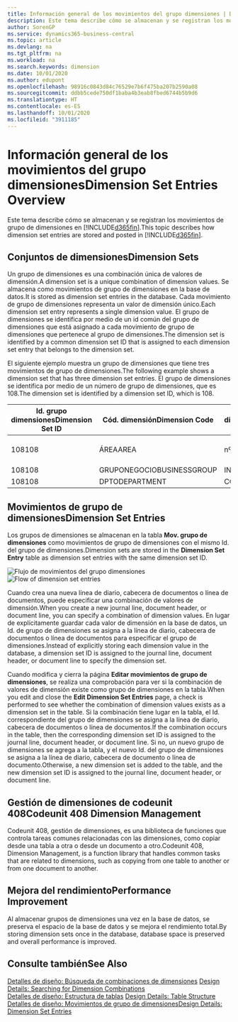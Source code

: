 ```yaml
---
title: Información general de los movimientos del grupo dimensiones | Documentos de Microsoft
description: Este tema describe cómo se almacenan y se registran los movimientos de grupo de dimensiones en Dynamics 365.
author: SorenGP
ms.service: dynamics365-business-central
ms.topic: article
ms.devlang: na
ms.tgt_pltfrm: na
ms.workload: na
ms.search.keywords: dimension
ms.date: 10/01/2020
ms.author: edupont
ms.openlocfilehash: 98916c0843d84c76529e7b6f475ba207b2590a08
ms.sourcegitcommit: ddbb5cede750df1baba4b3eab8fbed6744b5b9d6
ms.translationtype: HT
ms.contentlocale: es-ES
ms.lasthandoff: 10/01/2020
ms.locfileid: "3911185"
---
```

# <a name="dimension-set-entries-overview"></a><span data-ttu-id="55610-103">Información general de los movimientos del grupo dimensiones</span><span class="sxs-lookup"><span data-stu-id="55610-103">Dimension Set Entries Overview</span></span>
<span data-ttu-id="55610-104">Este tema describe cómo se almacenan y se registran los movimientos de grupo de dimensiones en [!INCLUDE[d365fin](includes/d365fin_md.md)].</span><span class="sxs-lookup"><span data-stu-id="55610-104">This topic describes how dimension set entries are stored and posted in [!INCLUDE[d365fin](includes/d365fin_md.md)].</span></span>  

## <a name="dimension-sets"></a><span data-ttu-id="55610-105">Conjuntos de dimensiones</span><span class="sxs-lookup"><span data-stu-id="55610-105">Dimension Sets</span></span>  
<span data-ttu-id="55610-106">Un grupo de dimensiones es una combinación única de valores de dimensión.</span><span class="sxs-lookup"><span data-stu-id="55610-106">A dimension set is a unique combination of dimension values.</span></span> <span data-ttu-id="55610-107">Se almacena como movimientos de grupo de dimensiones en la base de datos.</span><span class="sxs-lookup"><span data-stu-id="55610-107">It is stored as dimension set entries in the database.</span></span> <span data-ttu-id="55610-108">Cada movimiento de grupo de dimensiones representa un valor de dimensión único.</span><span class="sxs-lookup"><span data-stu-id="55610-108">Each dimension set entry represents a single dimension value.</span></span> <span data-ttu-id="55610-109">El grupo de dimensiones se identifica por medio de un id común del grupo de dimensiones que está asignado a cada movimiento de grupo de dimensiones que pertenece al grupo de dimensiones.</span><span class="sxs-lookup"><span data-stu-id="55610-109">The dimension set is identified by a common dimension set ID that is assigned to each dimension set entry that belongs to the dimension set.</span></span>  

<span data-ttu-id="55610-110">El siguiente ejemplo muestra un grupo de dimensiones que tiene tres movimientos de grupo de dimensiones.</span><span class="sxs-lookup"><span data-stu-id="55610-110">The following example shows a dimension set that has three dimension set entries.</span></span> <span data-ttu-id="55610-111">El grupo de dimensiones se identifica por medio de un número de grupo de dimensiones, que es 108.</span><span class="sxs-lookup"><span data-stu-id="55610-111">The dimension set is identified by a dimension set ID, which is 108.</span></span>  

|<span data-ttu-id="55610-112">Id. grupo dimensiones</span><span class="sxs-lookup"><span data-stu-id="55610-112">Dimension Set ID</span></span>|<span data-ttu-id="55610-113">Cód. dimensión</span><span class="sxs-lookup"><span data-stu-id="55610-113">Dimension Code</span></span>|<span data-ttu-id="55610-114">Cód. valor dimensión</span><span class="sxs-lookup"><span data-stu-id="55610-114">Dimension Value Code</span></span>|<span data-ttu-id="55610-115">Nombre valor dimensión</span><span class="sxs-lookup"><span data-stu-id="55610-115">Dimension Value Name</span></span>|  
|----------------------|--------------------|--------------------------|--------------------------|  
|<span data-ttu-id="55610-116">108</span><span class="sxs-lookup"><span data-stu-id="55610-116">108</span></span>|<span data-ttu-id="55610-117">ÁREA</span><span class="sxs-lookup"><span data-stu-id="55610-117">AREA</span></span>|<span data-ttu-id="55610-118">nº 70</span><span class="sxs-lookup"><span data-stu-id="55610-118">70</span></span>|<span data-ttu-id="55610-119">Norte América</span><span class="sxs-lookup"><span data-stu-id="55610-119">America North</span></span>|  
|<span data-ttu-id="55610-120">108</span><span class="sxs-lookup"><span data-stu-id="55610-120">108</span></span>|<span data-ttu-id="55610-121">GRUPONEGOCIO</span><span class="sxs-lookup"><span data-stu-id="55610-121">BUSINESSGROUP</span></span>|<span data-ttu-id="55610-122">INICIO</span><span class="sxs-lookup"><span data-stu-id="55610-122">HOME</span></span>|<span data-ttu-id="55610-123">Inicio</span><span class="sxs-lookup"><span data-stu-id="55610-123">Home</span></span>|  
|<span data-ttu-id="55610-124">108</span><span class="sxs-lookup"><span data-stu-id="55610-124">108</span></span>|<span data-ttu-id="55610-125">DPTO</span><span class="sxs-lookup"><span data-stu-id="55610-125">DEPARTMENT</span></span>|<span data-ttu-id="55610-126">CCIAL</span><span class="sxs-lookup"><span data-stu-id="55610-126">SALES</span></span>|<span data-ttu-id="55610-127">Ccial</span><span class="sxs-lookup"><span data-stu-id="55610-127">Sales</span></span>|  

## <a name="dimension-set-entries"></a><span data-ttu-id="55610-128">Movimientos de grupo de dimensiones</span><span class="sxs-lookup"><span data-stu-id="55610-128">Dimension Set Entries</span></span>  
<span data-ttu-id="55610-129">Los grupos de dimensiones se almacenan en la tabla **Mov. grupo de dimensiones** como movimientos de grupo de dimensiones con el mismo Id. del grupo de dimensiones.</span><span class="sxs-lookup"><span data-stu-id="55610-129">Dimension sets are stored in the **Dimension Set Entry** table as dimension set entries with the same dimension set ID.</span></span>  

<span data-ttu-id="55610-130">![Flujo de movimientos del grupo dimensiones](media/dimensionentrynav7.png "Flujo de movimientos del grupo dimensiones")</span><span class="sxs-lookup"><span data-stu-id="55610-130">![Flow of dimension set entries](media/dimensionentrynav7.png "Flow of dimension set entries")</span></span>  

<span data-ttu-id="55610-131">Cuando crea una nueva línea de diario, cabecera de documentos o línea de documentos, puede especificar una combinación de valores de dimensión.</span><span class="sxs-lookup"><span data-stu-id="55610-131">When you create a new journal line, document header, or document line, you can specify a combination of dimension values.</span></span> <span data-ttu-id="55610-132">En lugar de explícitamente guardar cada valor de dimensión en la base de datos, un Id. de grupo de dimensiones se asigna a la línea de diario, cabecera de documentos o línea de documentos para especificar el grupo de dimensiones.</span><span class="sxs-lookup"><span data-stu-id="55610-132">Instead of explicitly storing each dimension value in the database, a dimension set ID is assigned to the journal line, document header, or document line to specify the dimension set.</span></span>  

<span data-ttu-id="55610-133">Cuando modifica y cierra la página **Editar movimientos de grupo de dimensiones**, se realiza una comprobación para ver si la combinación de valores de dimensión existe como grupo de dimensiones en la tabla.</span><span class="sxs-lookup"><span data-stu-id="55610-133">When you edit and close the **Edit Dimension Set Entries** page, a check is performed to see whether the combination of dimension values exists as a dimension set in the table.</span></span> <span data-ttu-id="55610-134">Si la combinación tiene lugar en la tabla, el Id. correspondiente del grupo de dimensiones se asigna a la línea de diario, cabecera de documentos o línea de documentos.</span><span class="sxs-lookup"><span data-stu-id="55610-134">If the combination occurs in the table, then the corresponding dimension set ID is assigned to the journal line, document header, or document line.</span></span> <span data-ttu-id="55610-135">Si no, un nuevo grupo de dimensiones se agrega a la tabla, y el nuevo Id. del grupo de dimensiones se asigna a la línea de diario, cabecera de documento o línea de documento.</span><span class="sxs-lookup"><span data-stu-id="55610-135">Otherwise, a new dimension set is added to the table, and the new dimension set ID is assigned to the journal line, document header, or document line.</span></span>

## <a name="codeunit-408-dimension-management"></a><span data-ttu-id="55610-136">Gestión de dimensiones de codeunit 408</span><span class="sxs-lookup"><span data-stu-id="55610-136">Codeunit 408 Dimension Management</span></span>
<span data-ttu-id="55610-137">Codeunit 408, gestión de dimensiones, es una biblioteca de funciones que controla tareas comunes relacionadas con las dimensiones, como copiar desde una tabla a otra o desde un documento a otro.</span><span class="sxs-lookup"><span data-stu-id="55610-137">Codeunit 408, Dimension Management, is a function library that handles common tasks that are related to dimensions, such as copying from one table to another or from one document to another.</span></span>

## <a name="performance-improvement"></a><span data-ttu-id="55610-138">Mejora del rendimiento</span><span class="sxs-lookup"><span data-stu-id="55610-138">Performance Improvement</span></span>  
<span data-ttu-id="55610-139">Al almacenar grupos de dimensiones una vez en la base de datos, se preserva el espacio de la base de datos y se mejora el rendimiento total.</span><span class="sxs-lookup"><span data-stu-id="55610-139">By storing dimension sets once in the database, database space is preserved and overall performance is improved.</span></span>  

## <a name="see-also"></a><span data-ttu-id="55610-140">Consulte también</span><span class="sxs-lookup"><span data-stu-id="55610-140">See Also</span></span>  
<span data-ttu-id="55610-141">[Detalles de diseño: Búsqueda de combinaciones de dimensiones](design-details-searching-for-dimension-combinations.md) </span><span class="sxs-lookup"><span data-stu-id="55610-141">[Design Details: Searching for Dimension Combinations](design-details-searching-for-dimension-combinations.md) </span></span>  
<span data-ttu-id="55610-142">[Detalles de diseño: Estructura de tablas](design-details-table-structure.md) </span><span class="sxs-lookup"><span data-stu-id="55610-142">[Design Details: Table Structure](design-details-table-structure.md) </span></span>  
[<span data-ttu-id="55610-143">Detalles de diseño: Movimientos de grupo de dimensiones</span><span class="sxs-lookup"><span data-stu-id="55610-143">Design Details: Dimension Set Entries</span></span>](design-details-dimension-set-entries.md)   
